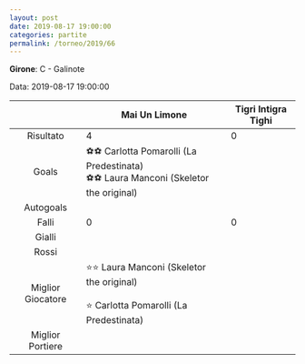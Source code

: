 ```yaml
---
layout: post
date: 2019-08-17 19:00:00
categories: partite
permalink: /torneo/2019/66
---
```

**Girone**: C - Galinote

Data: 2019-08-17 19:00:00

| | Mai Un Limone | Tigri Intigra Tighi |
|:-----:|-----|-----|
Risultato|4|0
Goals|⚽⚽ Carlotta Pomarolli (La Predestinata)<br/>⚽⚽ Laura Manconi (Skeletor the original)|
Autogoals||
Falli|0|0
Gialli||
Rossi||
Miglior Giocatore|⭐⭐ Laura Manconi (Skeletor the original)<br/><br/>⭐ Carlotta Pomarolli (La Predestinata)<br/>|
Miglior Portiere||